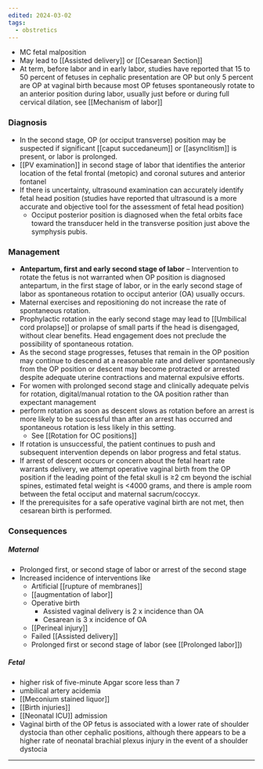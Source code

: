 ```yaml
---
edited: 2024-03-02
tags:
  - obstretics
---
```

- MC fetal malposition
- May lead to [[Assisted delivery]] or [[Cesarean Section]]
- At term, before labor and in early labor, studies have reported that 15 to 50 percent of fetuses in cephalic presentation are OP but only 5 percent are OP at vaginal birth because most OP fetuses spontaneously rotate to an anterior position during labor, usually just before or during full cervical dilation, see [[Mechanism of labor]] 

### Diagnosis
- In the second stage, OP (or occiput transverse) position may be suspected if significant [[caput succedaneum]] or [[asynclitism]] is present, or labor is prolonged.
- [[PV examination]] in second stage of labor that identifies the anterior location of the fetal frontal (metopic) and coronal sutures and anterior fontanel
- If there is uncertainty, ultrasound examination can accurately identify fetal head position (studies have reported that ultrasound is a more accurate and objective tool for the assessment of fetal head position)
	- Occiput posterior position is diagnosed when the fetal orbits face toward the transducer held in the transverse position just above the symphysis pubis.
### Management
- **Antepartum, first and early second stage of labor** – Intervention to rotate the fetus is not warranted when OP position is diagnosed antepartum, in the first stage of labor, or in the early second stage of labor as spontaneous rotation to occiput anterior (OA) usually occurs.
- Maternal exercises and repositioning do not increase the rate of spontaneous rotation.
- Prophylactic rotation in the early second stage may lead to [[Umbilical cord prolapse]] or prolapse of small parts if the head is disengaged, without clear benefits. Head engagement does not preclude the possibility of spontaneous rotation.
- As the second stage progresses, fetuses that remain in the OP position may continue to descend at a reasonable rate and deliver spontaneously from the OP position or descent may become protracted or arrested despite adequate uterine contractions and maternal expulsive efforts.
- For women with prolonged second stage and clinically adequate pelvis for rotation, digital/manual rotation to the OA position rather than expectant management
- perform rotation as soon as descent slows as rotation before an arrest is more likely to be successful than after an arrest has occurred and spontaneous rotation is less likely in this setting.
	- See [[Rotation for OC positions]]
- If rotation is unsuccessful, the patient continues to push and subsequent intervention depends on labor progress and fetal status. 
- If arrest of descent occurs or concern about the fetal heart rate warrants delivery, we attempt operative vaginal birth from the OP position if the leading point of the fetal skull is ≥2 cm beyond the ischial spines, estimated fetal weight is <4000 grams, and there is ample room between the fetal occiput and maternal sacrum/coccyx. 
- If the prerequisites for a safe operative vaginal birth are not met, then cesarean birth is performed.
### Consequences
##### Maternal
- Prolonged first, or second stage of labor or arrest of the second stage 
- Increased incidence of interventions like
	- Artificial [[rupture of membranes]]
	- [[augmentation of labor]]
	- Operative birth 
		- Assisted vaginal delivery is 2 x incidence than OA
		- Cesarean is 3 x incidence of OA
	- [[Perineal injury]]
	- Failed [[Assisted delivery]]
	- Prolonged first or second stage of labor (see [[Prolonged labor]])
##### Fetal
- higher risk of five-minute Apgar score less than 7
- umbilical artery acidemia
- [[Meconium stained liquor]]
- [[Birth injuries]]
- [[Neonatal ICU]] admission 
- Vaginal birth of the OP fetus is associated with a lower rate of shoulder dystocia than other cephalic positions, although there appears to be a higher rate of neonatal brachial plexus injury in the event of a shoulder dystocia

---
